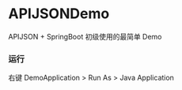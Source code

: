 # APIJSONDemo

APIJSON + SpringBoot 初级使用的最简单 Demo

### 运行

右键 DemoApplication > Run As > Java Application
